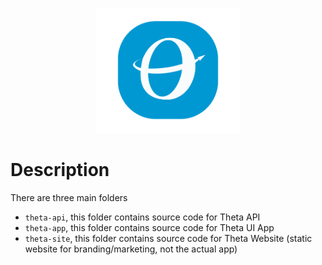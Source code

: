 <p align="center">
  <img src="https://github.com/CHA/theta/blob/develop/sources/theta-api/assets/images/theta-logo.png" height="200" />
</p>

# Description
There are three main folders
- ```theta-api```, this folder contains source code for Theta API
- ```theta-app```, this folder contains source code for Theta UI App
- ```theta-site```, this folder contains source code for Theta Website (static website for branding/marketing, not the actual app)
